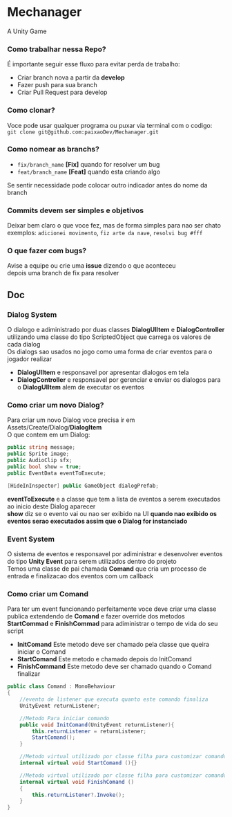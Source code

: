 # Mechanager
A Unity Game

### Como trabalhar nessa Repo?
É importante seguir esse fluxo para evitar perda de trabalho:   
- Criar branch nova a partir da **develop**
- Fazer push para sua branch
- Criar Pull Request para develop 

### Como clonar?
Voce pode usar qualquer programa ou puxar via terminal com o codigo:  
`git clone git@github.com:paixaoDev/Mechanager.git`

### Como nomear as branchs?
- `fix/branch_name` **[Fix]** quando for resolver um bug
- `feat/branch_name` **[Feat]** quando esta criando algo 

Se sentir necessidade pode colocar outro indicador antes do nome da branch

### Commits devem ser simples e objetivos
Deixar bem claro o que voce fez, mas de forma simples para nao ser chato  
exemplos: `adicionei movimento`, `fiz arte da nave`, `resolvi bug #fff`

### O que fazer com bugs?
Avise a equipe ou crie uma **issue** dizendo o que aconteceu  
depois uma branch de fix para resolver

## Doc

### Dialog System
O dialogo e adiministrado por duas classes **DialogUIItem** e **DialogController**  
utilizando uma classe do tipo ScriptedObject que carrega os valores de cada dialog  
Os dialogs sao usados no jogo como uma forma de criar eventos para o jogador realizar  

- **DialogUIItem** e responsavel por apresentar dialogos em tela
- **DialogController** e responsavel por gerenciar e enviar os dialogos para o **DialogUIItem** alem de executar os eventos

### Como criar um novo Dialog?
Para criar um novo Dialog voce precisa ir em Assets/Create/Dialog/**DialogItem**  
O que contem em um Dialog:

```c#
public string message;
public Sprite image;
public AudioClip sfx;
public bool show = true;
public EventData eventToExecute;

[HideInInspector] public GameObject dialogPrefab;
```

**eventToExecute** e a classe que tem a lista de eventos a serem executados ao inicio deste Dialog aparecer  
**show** diz se o evento vai ou nao ser exibido na UI **quando nao exibido os eventos serao executados assim que o Dialog for instanciado**

### Event System
O sistema de eventos e responsavel por adiministrar e desenvolver eventos do tipo **Unity Event** para serem utilizados dentro do projeto  
Temos uma classe de pai chamada **Comand** que cria um processo de entrada e finalizacao dos eventos com um callback

### Como criar um Comand
Para ter um event funcionando perfeitamente voce deve criar uma classe publica extendendo de **Comand** e fazer override dos metodos **StartCommad** e **FinishCommad** para adiministrar o tempo de vida do seu script


- **InitComand** Este metodo deve ser chamado pela classe que queira iniciar o Comand
- **StartComand** Este metodo e chamado depois do InitComand
- **FinishCommand** Este metodo deve ser chamado quando o Comand finalizar

```c#
public class Comand : MonoBehaviour
{
    //evento de listener que executa quanto este comando finaliza
    UnityEvent returnListener;

    //Metodo Para iniciar comando
    public void InitComand(UnityEvent returnListener){
        this.returnListener = returnListener;
        StartComand();
    }

    //Metodo virtual utilizado por classe filha para customizar comando - inicio
    internal virtual void StartComand (){}

    //Metodo virtual utilizado por classe filha para customizar comando - fim
    internal virtual void FinishComand ()
    {
        this.returnListener?.Invoke();
    }
}
```
